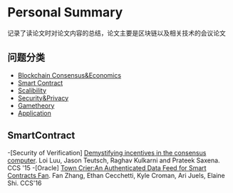 # Personal Summary
记录了读论文时对论文内容的总结，论文主要是区块链以及相关技术的会议论文


## 问题分类

- [Blockchain Consensus&Economics](#BlockchainConsensus&Economics)
- [Smart Contract](#SmartContract)
- [Scalibility](#Scalibility)
- [Security&Privacy](#Security&Privacy)
- [Gametheory](#Gametheory)
- [Application](#Application)



## SmartContract
-[Security of Verification] [Demystifying incentives in the consensus computer](https://eprint.iacr.org/2015/702). Loi Luu, Jason Teutsch, Raghav Kulkarni and Prateek Saxena. CCS '15
-[Oracle] [Town Crier:An Authenticated Data Feed for Smart Contracts Fan](https://users.soe.ucsc.edu/~owen/courses/cmps223/papers/towncrier.pdf). Fan Zhang, Ethan Cecchetti, Kyle Croman, Ari Juels, Elaine Shi. CCS'16

